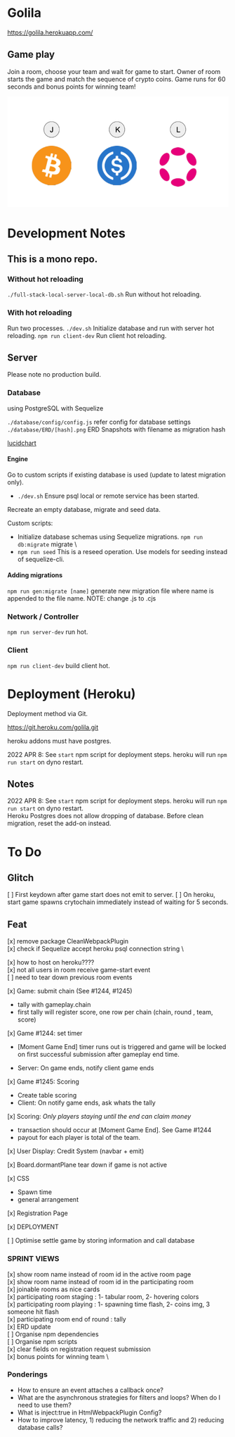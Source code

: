 # Golila

https://golila.herokuapp.com/

## Game play

Join a room, choose your team and wait for game to start.
Owner of room starts the game and match the sequence of crypto coins.
Game runs for 60 seconds and bonus points for winning team!

![alt text](keys.png)

# Development Notes

## This is a mono repo.

### Without hot reloading

`./full-stack-local-server-local-db.sh` Run without hot reloading.

### With hot reloading

Run two processes.
`./dev.sh` Initialize database and run with server hot reloading.
`npm run client-dev` Run client hot reloading.

## Server

Please note no production build.

### Database

using PostgreSQL with Sequelize

`./database/config/config.js` refer config for database settings \
`./database/ERD/[hash].png` ERD Snapshots with filename as migration hash

[lucidchart](https://lucid.app/lucidchart/ace1cdac-b17b-49e0-a04f-3f69d17f598c/edit?invitationId=inv_9788bdc8-aa64-4d17-8180-88289227ac33)

#### Engine

Go to custom scripts if existing database is used (update to latest migration only).

- `./dev.sh` Ensure psql local or remote service has been started.

Recreate an empty database, migrate and seed data.

Custom scripts:

- Initialize database schemas using Sequelize migrations.
  `npm run db:migrate` migrate \
- `npm run seed` This is a reseed operation. Use models for seeding instead of sequelize-cli.

#### Adding migrations

`npm run gen:migrate [name]` generate new migration file where name is appended to the file name. NOTE: change .js to .cjs

### Network / Controller

`npm run server-dev` run hot.

### Client

`npm run client-dev` build client hot.

# Deployment (Heroku)

Deployment method via Git.

https://git.heroku.com/golila.git

heroku addons must have postgres.

2022 APR 8: See `start` npm script for deployment steps. heroku will run `npm run start` on dyno restart.

## Notes

2022 APR 8: See `start` npm script for deployment steps. heroku will run `npm run start` on dyno restart. \
Heroku Postgres does not allow dropping of database. Before clean migration, reset the add-on instead.

# To Do

## Glitch

[ ] First keydown after game start does not emit to server.
[ ] On heroku, start game spawns crytochain immediately instead of waiting for 5 seconds.

## Feat

[x] remove package CleanWebpackPlugin \
[x] check if Sequelize accept heroku psql connection string \

[x] how to host on heroku???? \
[x] not all users in room receive game-start event \
[ ] need to tear down previous room events

[x] Game: submit chain (See #1244, #1245)

- tally with gameplay.chain
- first tally will register score, one row per chain (chain, round , team, score)

[x] Game #1244: set timer

- [Moment Game End] timer runs out is triggered and game will be locked on first successful submission after gameplay end time.

- Server: On game ends, notify client game ends

[x] Game #1245: Scoring

- Create table scoring
- Client: On notify game ends, ask whats the tally

[x] Scoring: _Only players staying until the end can claim money_

- transaction should occur at [Moment Game End]. See Game #1244
- payout for each player is total of the team.

[x] User Display: Credit System (navbar + emit)

[x] Board.dormantPlane tear down if game is not active

[x] CSS

- Spawn time
- general arrangement

[x] Registration Page

[x] DEPLOYMENT

[ ] Optimise settle game by storing information and call database

### SPRINT VIEWS

[x] show room name instead of room id in the active room page \
[x] show room name instead of room id in the participating room \
[x] joinable rooms as nice cards \
[x] participating room staging : 1- tabular room, 2- hovering colors \
[x] participating room playing : 1- spawning time flash, 2- coins img, 3 someone hit flash \
[x] participating room end of round : tally \
[x] ERD update \
[ ] Organise npm dependencies \
[ ] Organise npm scripts \
[x] clear fields on registration request submission \
[x] bonus points for winning team \

### Ponderings

- How to ensure an event attaches a callback once?
- What are the asynchronous strategies for filters and loops? When do I need to use them?
- What is inject:true in HtmlWebpackPlugin Config?
- How to improve latency, 1) reducing the network traffic and 2) reducing database calls?